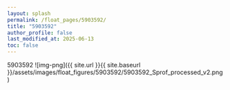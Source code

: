 ```yaml
---
layout: splash
permalink: /float_pages/5903592/
title: "5903592"
author_profile: false
last_modified_at: 2025-06-13
toc: false
---
```

 
5903592
![img-png]({{ site.url }}{{ site.baseurl }}/assets/images/float_figures/5903592/5903592_Sprof_processed_v2.png)